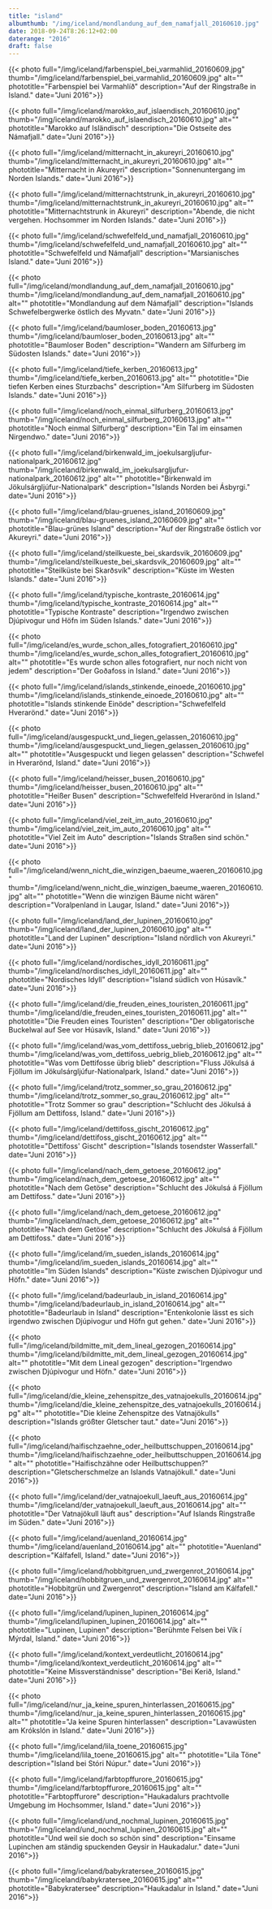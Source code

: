 ```yaml
---
title: "island"
albumthumb: "/img/iceland/mondlandung_auf_dem_namafjall_20160610.jpg"
date: 2018-09-24T8:26:12+02:00
daterange: "2016"
draft: false
---
```


{{< photo full="/img/iceland/farbenspiel_bei_varmahlid_20160609.jpg" thumb="/img/iceland/farbenspiel_bei_varmahlid_20160609.jpg" alt="" phototitle="Farbenspiel bei Varmahlíð" description="Auf der Ringstraße in Island." date="Juni 2016">}}

{{< photo full="/img/iceland/marokko_auf_islaendisch_20160610.jpg" thumb="/img/iceland/marokko_auf_islaendisch_20160610.jpg" alt="" phototitle="Marokko auf Isländisch" description="Die Ostseite des Námafjall." date="Juni 2016">}}

{{< photo full="/img/iceland/mitternacht_in_akureyri_20160610.jpg" thumb="/img/iceland/mitternacht_in_akureyri_20160610.jpg" alt="" phototitle="Mitternacht in Akureyri" description="Sonnenuntergang im Norden Islands." date="Juni 2016">}}

{{< photo full="/img/iceland/mitternachtstrunk_in_akureyri_20160610.jpg" thumb="/img/iceland/mitternachtstrunk_in_akureyri_20160610.jpg" alt="" phototitle="Mitternachtstrunk in Akureyri" description="Abende, die nicht vergehen. Hochsommer im Norden Islands." date="Juni 2016">}}

{{< photo full="/img/iceland/schwefelfeld_und_namafjall_20160610.jpg" thumb="/img/iceland/schwefelfeld_und_namafjall_20160610.jpg" alt="" phototitle="Schwefelfeld und Námafjall" description="Marsianisches Island." date="Juni 2016">}}

{{< photo full="/img/iceland/mondlandung_auf_dem_namafjall_20160610.jpg" thumb="/img/iceland/mondlandung_auf_dem_namafjall_20160610.jpg" alt="" phototitle="Mondlandung auf dem Námafjall" description="Islands Schwefelbergwerke östlich des Myvatn." date="Juni 2016">}}

{{< photo full="/img/iceland/baumloser_boden_20160613.jpg" thumb="/img/iceland/baumloser_boden_20160613.jpg" alt="" phototitle="Baumloser Boden" description="Wandern am Silfurberg im Südosten Islands." date="Juni 2016">}}

{{< photo full="/img/iceland/tiefe_kerben_20160613.jpg" thumb="/img/iceland/tiefe_kerben_20160613.jpg" alt="" phototitle="Die tiefen Kerben eines Sturzbachs" description="Am Silfurberg im Südosten Islands." date="Juni 2016">}}

{{< photo full="/img/iceland/noch_einmal_silfurberg_20160613.jpg" thumb="/img/iceland/noch_einmal_silfurberg_20160613.jpg" alt="" phototitle="Noch einmal Silfurberg" description="Ein Tal im einsamen Nirgendwo." date="Juni 2016">}}

{{< photo full="/img/iceland/birkenwald_im_joekulsargljufur-nationalpark_20160612.jpg" thumb="/img/iceland/birkenwald_im_joekulsargljufur-nationalpark_20160612.jpg" alt="" phototitle="Birkenwald im Jökulsárgljúfur-Nationalpark" description="Islands Norden bei Ásbyrgi." date="Juni 2016">}}

{{< photo full="/img/iceland/blau-gruenes_island_20160609.jpg" thumb="/img/iceland/blau-gruenes_island_20160609.jpg" alt="" phototitle="Blau-grünes Island" description="Auf der Ringstraße östlich vor Akureyri." date="Juni 2016">}}

{{< photo full="/img/iceland/steilkueste_bei_skardsvik_20160609.jpg" thumb="/img/iceland/steilkueste_bei_skardsvik_20160609.jpg" alt="" phototitle="Steilküste bei Skarðsvík" description="Küste im Westen Islands." date="Juni 2016">}}

{{< photo full="/img/iceland/typische_kontraste_20160614.jpg" thumb="/img/iceland/typische_kontraste_20160614.jpg" alt="" phototitle="Typische Kontraste" description="Irgendwo zwischen Djúpivogur und Höfn im Süden Islands." date="Juni 2016">}}

{{< photo full="/img/iceland/es_wurde_schon_alles_fotografiert_20160610.jpg" thumb="/img/iceland/es_wurde_schon_alles_fotografiert_20160610.jpg" alt="" phototitle="Es wurde schon alles fotografiert, nur noch nicht von jedem" description="Der Goðafoss in Island." date="Juni 2016">}}

{{< photo full="/img/iceland/islands_stinkende_einoede_20160610.jpg" thumb="/img/iceland/islands_stinkende_einoede_20160610.jpg" alt="" phototitle="Islands stinkende Einöde" description="Schwefelfeld Hverarönd." date="Juni 2016">}}

{{< photo full="/img/iceland/ausgespuckt_und_liegen_gelassen_20160610.jpg" thumb="/img/iceland/ausgespuckt_und_liegen_gelassen_20160610.jpg" alt="" phototitle="Ausgespuckt und liegen gelassen" description="Schwefel in Hverarönd, Island." date="Juni 2016">}}

{{< photo full="/img/iceland/heisser_busen_20160610.jpg" thumb="/img/iceland/heisser_busen_20160610.jpg" alt="" phototitle="Heißer Busen" description="Schwefelfeld Hverarönd in Island." date="Juni 2016">}}

{{< photo full="/img/iceland/viel_zeit_im_auto_20160610.jpg" thumb="/img/iceland/viel_zeit_im_auto_20160610.jpg" alt="" phototitle="Viel Zeit im Auto" description="Islands Straßen sind schön." date="Juni 2016">}}

{{< photo full="/img/iceland/wenn_nicht_die_winzigen_baeume_waeren_20160610.jpg" thumb="/img/iceland/wenn_nicht_die_winzigen_baeume_waeren_20160610.jpg" alt="" phototitle="Wenn die winzigen Bäume nicht wären" description="Voralpenland in Laugar, Island." date="Juni 2016">}}

{{< photo full="/img/iceland/land_der_lupinen_20160610.jpg" thumb="/img/iceland/land_der_lupinen_20160610.jpg" alt="" phototitle="Land der Lupinen" description="Island nördlich von Akureyri." date="Juni 2016">}}

{{< photo full="/img/iceland/nordisches_idyll_20160611.jpg" thumb="/img/iceland/nordisches_idyll_20160611.jpg" alt="" phototitle="Nordisches Idyll" description="Island südlich von Húsavík." date="Juni 2016">}}

{{< photo full="/img/iceland/die_freuden_eines_touristen_20160611.jpg" thumb="/img/iceland/die_freuden_eines_touristen_20160611.jpg" alt="" phototitle="Die Freuden eines Touristen" description="Der obligatorische Buckelwal auf See vor Húsavík, Island." date="Juni 2016">}}

{{< photo full="/img/iceland/was_vom_dettifoss_uebrig_blieb_20160612.jpg" thumb="/img/iceland/was_vom_dettifoss_uebrig_blieb_20160612.jpg" alt="" phototitle="Was vom Dettifosse übrig blieb" description="Fluss Jökulsá á Fjöllum im Jökulsárgljúfur-Nationalpark, Island." date="Juni 2016">}}

{{< photo full="/img/iceland/trotz_sommer_so_grau_20160612.jpg" thumb="/img/iceland/trotz_sommer_so_grau_20160612.jpg" alt="" phototitle="Trotz Sommer so grau" description="Schlucht des Jökulsá á Fjöllum am Dettifoss, Island." date="Juni 2016">}}

{{< photo full="/img/iceland/dettifoss_gischt_20160612.jpg" thumb="/img/iceland/dettifoss_gischt_20160612.jpg" alt="" phototitle="Dettifoss' Gischt" description="Islands tosendster Wasserfall." date="Juni 2016">}}

{{< photo full="/img/iceland/nach_dem_getoese_20160612.jpg" thumb="/img/iceland/nach_dem_getoese_20160612.jpg" alt="" phototitle="Nach dem Getöse" description="Schlucht des Jökulsá á Fjöllum am Dettifoss." date="Juni 2016">}}

{{< photo full="/img/iceland/nach_dem_getoese_20160612.jpg" thumb="/img/iceland/nach_dem_getoese_20160612.jpg" alt="" phototitle="Nach dem Getöse" description="Schlucht des Jökulsá á Fjöllum am Dettifoss." date="Juni 2016">}}

{{< photo full="/img/iceland/im_sueden_islands_20160614.jpg" thumb="/img/iceland/im_sueden_islands_20160614.jpg" alt="" phototitle="Im Süden Islands" description="Küste zwischen Djúpivogur und Höfn." date="Juni 2016">}}

{{< photo full="/img/iceland/badeurlaub_in_island_20160614.jpg" thumb="/img/iceland/badeurlaub_in_island_20160614.jpg" alt="" phototitle="Badeurlaub in Island" description="Entenkolonie lässt es sich irgendwo zwischen Djúpivogur und Höfn gut gehen." date="Juni 2016">}}

{{< photo full="/img/iceland/bildmitte_mit_dem_lineal_gezogen_20160614.jpg" thumb="/img/iceland/bildmitte_mit_dem_lineal_gezogen_20160614.jpg" alt="" phototitle="Mit dem Lineal gezogen" description="Irgendwo zwischen Djúpivogur und Höfn." date="Juni 2016">}}

{{< photo full="/img/iceland/die_kleine_zehenspitze_des_vatnajoekulls_20160614.jpg" thumb="/img/iceland/die_kleine_zehenspitze_des_vatnajoekulls_20160614.jpg" alt="" phototitle="Die kleine Zehenspitze des Vatnajökulls" description="Islands größter Gletscher taut." date="Juni 2016">}}

{{< photo full="/img/iceland/haifischzaehne_oder_heilbuttschuppen_20160614.jpg" thumb="/img/iceland/haifischzaehne_oder_heilbuttschuppen_20160614.jpg" alt="" phototitle="Haifischzähne oder Heilbuttschuppen?" description="Gletscherschmelze an Islands Vatnajökull." date="Juni 2016">}}

{{< photo full="/img/iceland/der_vatnajoekull_laeuft_aus_20160614.jpg" thumb="/img/iceland/der_vatnajoekull_laeuft_aus_20160614.jpg" alt="" phototitle="Der Vatnajökull läuft aus" description="Auf Islands Ringstraße im Süden." date="Juni 2016">}}

{{< photo full="/img/iceland/auenland_20160614.jpg" thumb="/img/iceland/auenland_20160614.jpg" alt="" phototitle="Auenland" description="Kálfafell, Island." date="Juni 2016">}}

{{< photo full="/img/iceland/hobbitgruen_und_zwergenrot_20160614.jpg" thumb="/img/iceland/hobbitgruen_und_zwergenrot_20160614.jpg" alt="" phototitle="Hobbitgrün und Zwergenrot" description="Island am Kálfafell." date="Juni 2016">}}

{{< photo full="/img/iceland/lupinen_lupinen_20160614.jpg" thumb="/img/iceland/lupinen_lupinen_20160614.jpg" alt="" phototitle="Lupinen, Lupinen" description="Berühmte Felsen bei Vík í Mýrdal, Island." date="Juni 2016">}}

{{< photo full="/img/iceland/kontext_verdeutlicht_20160614.jpg" thumb="/img/iceland/kontext_verdeutlicht_20160614.jpg" alt="" phototitle="Keine Missverständnisse" description="Bei Kerið, Island." date="Juni 2016">}}

{{< photo full="/img/iceland/nur_ja_keine_spuren_hinterlassen_20160615.jpg" thumb="/img/iceland/nur_ja_keine_spuren_hinterlassen_20160615.jpg" alt="" phototitle="Ja keine Spuren hinterlassen" description="Lavawüsten am Krókslón in Island." date="Juni 2016">}}

{{< photo full="/img/iceland/lila_toene_20160615.jpg" thumb="/img/iceland/lila_toene_20160615.jpg" alt="" phototitle="Lila Töne" description="Island bei Stóri Núpur." date="Juni 2016">}}

{{< photo full="/img/iceland/farbtopffurore_20160615.jpg" thumb="/img/iceland/farbtopffurore_20160615.jpg" alt="" phototitle="Farbtopffurore" description="Haukadalurs prachtvolle Umgebung im Hochsommer, Island." date="Juni 2016">}}

{{< photo full="/img/iceland/und_nochmal_lupinen_20160615.jpg" thumb="/img/iceland/und_nochmal_lupinen_20160615.jpg" alt="" phototitle="Und weil sie doch so schön sind" description="Einsame Lupinchen am ständig spuckenden Geysir in Haukadalur." date="Juni 2016">}}

{{< photo full="/img/iceland/babykratersee_20160615.jpg" thumb="/img/iceland/babykratersee_20160615.jpg" alt="" phototitle="Babykratersee" description="Haukadalur in Island." date="Juni 2016">}}





